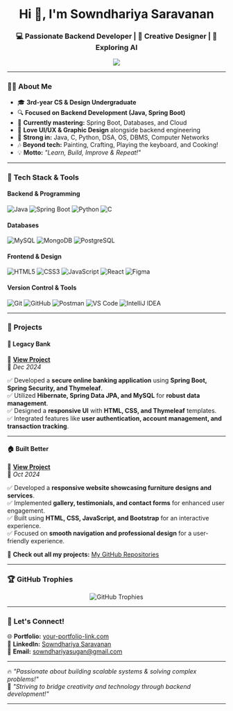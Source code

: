<h1 align="center">Hi 👋, I'm Sowndhariya Saravanan</h1>
<h3 align="center">💻 Passionate Backend Developer | 🎨 Creative Designer | 🚀 Exploring AI</h3>

<p align="center">
  <img src="https://readme-typing-svg.herokuapp.com?font=Fira+Code&weight=600&size=22&pause=1000&color=F7B801&center=true&vCenter=true&width=600&height=50&lines=Backend+Developer+%7C+Java+%7C+Spring+Boot;Passionate+about+AI%2C+Databases%2C+and+Cloud;UI%2FUX+Enthusiast+%7C+Problem+Solver;Always+learning+%26+Building+Awesome+Projects!">
</p>

---

### 👩‍💻 **About Me**
- 🎓 **3rd-year CS & Design Undergraduate**
- 🔍 **Focused on Backend Development (Java, Spring Boot)**
- 🌱 **Currently mastering:** Spring Boot, Databases, and Cloud  
- 🎨 **Love UI/UX & Graphic Design** alongside backend engineering  
- 📌 **Strong in:** Java, C, Python, DSA, OS, DBMS, Computer Networks  
- 🎶 **Beyond tech:** Painting, Crafting, Playing the keyboard, and Cooking!  
- 💡 **Motto:** *"Learn, Build, Improve & Repeat!"*

---

### 🚀 **Tech Stack & Tools**
#### **Backend & Programming**
![Java](https://img.shields.io/badge/Java-%23ED8B00.svg?style=for-the-badge&logo=openjdk&logoColor=white)
![Spring Boot](https://img.shields.io/badge/Spring%20Boot-%236DB33F.svg?style=for-the-badge&logo=spring&logoColor=white)
![Python](https://img.shields.io/badge/Python-%233776AB.svg?style=for-the-badge&logo=python&logoColor=white)
![C](https://img.shields.io/badge/C-%2300599C.svg?style=for-the-badge&logo=c&logoColor=white)

#### **Databases**
![MySQL](https://img.shields.io/badge/MySQL-%2300f.svg?style=for-the-badge&logo=mysql&logoColor=white)
![MongoDB](https://img.shields.io/badge/MongoDB-%2347A248.svg?style=for-the-badge&logo=mongodb&logoColor=white)
![PostgreSQL](https://img.shields.io/badge/PostgreSQL-%23336791.svg?style=for-the-badge&logo=postgresql&logoColor=white)

#### **Frontend & Design**
![HTML5](https://img.shields.io/badge/HTML5-%23E34F26.svg?style=for-the-badge&logo=html5&logoColor=white)
![CSS3](https://img.shields.io/badge/CSS3-%231572B6.svg?style=for-the-badge&logo=css3&logoColor=white)
![JavaScript](https://img.shields.io/badge/JavaScript-%23F7DF1E.svg?style=for-the-badge&logo=javascript&logoColor=black)
![React](https://img.shields.io/badge/React-%2361DAFB.svg?style=for-the-badge&logo=react&logoColor=black)
![Figma](https://img.shields.io/badge/Figma-%23F24E1E.svg?style=for-the-badge&logo=figma&logoColor=white)

#### **Version Control & Tools**
![Git](https://img.shields.io/badge/Git-%23F05032.svg?style=for-the-badge&logo=git&logoColor=white)
![GitHub](https://img.shields.io/badge/GitHub-%23181717.svg?style=for-the-badge&logo=github&logoColor=white)
![Postman](https://img.shields.io/badge/Postman-%23FF6C37.svg?style=for-the-badge&logo=postman&logoColor=white)
![VS Code](https://img.shields.io/badge/VS%20Code-%23007ACC.svg?style=for-the-badge&logo=visual-studio-code&logoColor=white)
![IntelliJ IDEA](https://img.shields.io/badge/IntelliJ%20IDEA-%23000000.svg?style=for-the-badge&logo=intellij-idea&logoColor=white)

---

### 🚀 **Projects**
#### 🏦 **Legacy Bank**  
🔗 **[View Project](https://grand-sparkle-production.up.railway.app/)**  
📅 *Dec 2024*  

✅ Developed a **secure online banking application** using **Spring Boot, Spring Security, and Thymeleaf**.  
✅ Utilized **Hibernate, Spring Data JPA, and MySQL** for **robust data management**.  
✅ Designed a **responsive UI** with **HTML, CSS, and Thymeleaf** templates.  
✅ Integrated features like **user authentication, account management, and transaction tracking**.  

---

#### 🏠 **Built Better**  
🔗 **[View Project](https://sowndhariyasugan.github.io/Built-Better/)**  
📅 *Oct 2024*  

✅ Developed a **responsive website showcasing furniture designs and services**.  
✅ Implemented **gallery, testimonials, and contact forms** for enhanced user engagement.  
✅ Built using **HTML, CSS, JavaScript, and Bootstrap** for an interactive experience.  
✅ Focused on **smooth navigation and professional design** for a user-friendly experience.  

🔗 **Check out all my projects:** [My GitHub Repositories](https://github.com/sowndhariyasugan?tab=repositories)

---

### 🏆 **GitHub Trophies**
<p align="center">
  <img src="https://github-profile-trophy.vercel.app/?username=sowndhariyasugan&theme=radical&no-frame=true&margin-w=15&row=2&column=3" alt="GitHub Trophies">
</p>


---

### 🤝 **Let's Connect!**
🌐 **Portfolio:** [your-portfolio-link.com](#)  
💼 **LinkedIn:** [Sowndhariya Saravanan](https://www.linkedin.com/in/sowndhariya-saravanan-73465027b/)  
📧 **Email:** sowndhariyasugan@gmail.com 

---

🔥 *"Passionate about building scalable systems & solving complex problems!"*  
🎯 *"Striving to bridge creativity and technology through backend development!"*  

---
